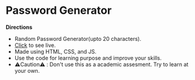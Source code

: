 # Password Generator
**Directions**
- Random Password Generator(upto 20 characters).
- [Click](https://soham47238.github.io/Password-Generator/) to see live.
- Made using HTML, CSS, and JS.
- Use the code for learning purpose and improve your skills.
- ⚠️Caution⚠️ : Don't use this as a academic assesment. Try to learn at your own.

